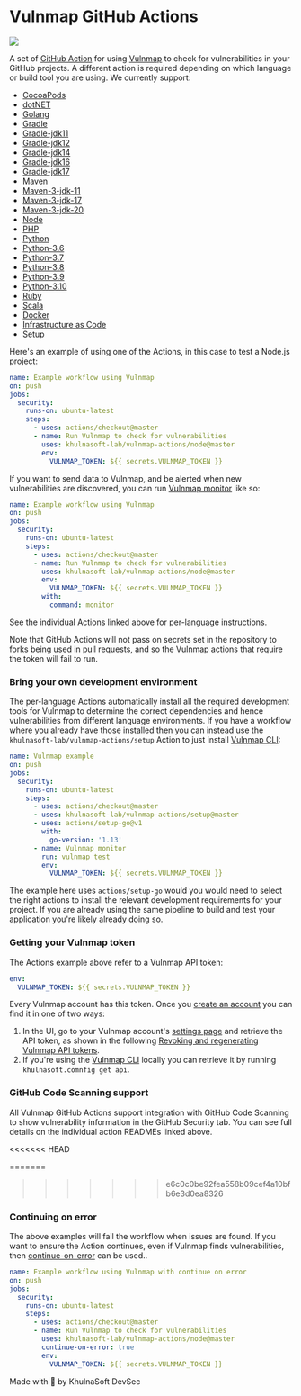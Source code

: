# Vulnmap GitHub Actions

![](https://github.com/khulnasoft-lab/vulnmap-actions/workflows/Generate%20Vulnmap%20GitHub%20Actions/badge.svg)

A set of [GitHub Action](https://github.com/features/actions) for using [Vulnmap](https://khulnasoft.com/VulnmapGH) to check for
vulnerabilities in your GitHub projects. A different action is required depending on which language or build tool
you are using. We currently support:


- [CocoaPods](cocoapods)
- [dotNET](dotnet)
- [Golang](golang)
- [Gradle](gradle)
- [Gradle-jdk11](gradle-jdk11)
- [Gradle-jdk12](gradle-jdk12)
- [Gradle-jdk14](gradle-jdk14)
- [Gradle-jdk16](gradle-jdk16)
- [Gradle-jdk17](gradle-jdk17)
- [Maven](maven)
- [Maven-3-jdk-11](maven-3-jdk-11)
- [Maven-3-jdk-17](maven-3-jdk-17)
- [Maven-3-jdk-20](maven-3-jdk-20)
- [Node](node)
- [PHP](php)
- [Python](python)
- [Python-3.6](python-3.6)
- [Python-3.7](python-3.7)
- [Python-3.8](python-3.8)
- [Python-3.9](python-3.9)
- [Python-3.10](python-3.10)
- [Ruby](ruby)
- [Scala](scala)
- [Docker](docker)
- [Infrastructure as Code](iac)
- [Setup](setup)

Here's an example of using one of the Actions, in this case to test a Node.js project:

```yaml
name: Example workflow using Vulnmap
on: push
jobs:
  security:
    runs-on: ubuntu-latest
    steps:
      - uses: actions/checkout@master
      - name: Run Vulnmap to check for vulnerabilities
        uses: khulnasoft-lab/vulnmap-actions/node@master
        env:
          VULNMAP_TOKEN: ${{ secrets.VULNMAP_TOKEN }}
```

If you want to send data to Vulnmap, and be alerted when new vulnerabilities are discovered, you can run [Vulnmap monitor](https://support.khulnasoft.com/hc/en-us/articles/360000920818-What-is-the-difference-between-vulnmap-test-protect-and-monitor-) like so:

```yaml
name: Example workflow using Vulnmap
on: push
jobs:
  security:
    runs-on: ubuntu-latest
    steps:
      - uses: actions/checkout@master
      - name: Run Vulnmap to check for vulnerabilities
        uses: khulnasoft-lab/vulnmap-actions/node@master
        env:
          VULNMAP_TOKEN: ${{ secrets.VULNMAP_TOKEN }}
        with:
          command: monitor
```

See the individual Actions linked above for per-language instructions.

Note that GitHub Actions will not pass on secrets set in the repository to forks being used in pull requests, and so the Vulnmap actions that require the token will fail to run.

### Bring your own development environment

The per-language Actions automatically install all the required development tools for Vulnmap to determine the correct dependencies and hence vulnerabilities from different language environments. If you have a workflow where you already have those installed then you can instead use the `khulnasoft-lab/vulnmap-actions/setup` Action to just install [Vulnmap CLI][cli-gh]:

```yaml
name: Vulnmap example
on: push
jobs:
  security:
    runs-on: ubuntu-latest
    steps:
      - uses: actions/checkout@master
      - uses: khulnasoft-lab/vulnmap-actions/setup@master
      - uses: actions/setup-go@v1
        with:
          go-version: '1.13'
      - name: Vulnmap monitor
        run: vulnmap test
        env:
          VULNMAP_TOKEN: ${{ secrets.VULNMAP_TOKEN }}
```

The example here uses `actions/setup-go` would you would need to select the right actions to install the relevant development requirements for your project. If you are already using the same pipeline to build and test your application you're likely already doing so.

### Getting your Vulnmap token

The Actions example above refer to a Vulnmap API token:

```yaml
env:
  VULNMAP_TOKEN: ${{ secrets.VULNMAP_TOKEN }}
```

Every Vulnmap account has this token. Once you [create an account](https://khulnasoft.com/SignUpGH) you can find it in one of two ways:

1. In the UI, go to your Vulnmap account's [settings page](https://app.khulnasoft.com/account) and retrieve the API token, as shown in the following [Revoking and regenerating Vulnmap API tokens](https://support.khulnasoft.com/hc/en-us/articles/360004008278-Revoking-and-regenerating-Vulnmap-API-tokens).
2. If you're using the [Vulnmap CLI](https://support.khulnasoft.com/hc/en-us/articles/360003812458-Getting-started-with-the-CLI) locally you can retrieve it by running `khulnasoft.comnfig get api`.

### GitHub Code Scanning support

All Vulnmap GitHub Actions support integration with GitHub Code Scanning to show vulnerability information in the GitHub Security tab. You can see full details on the individual action READMEs linked above.

<<<<<<< HEAD


=======
>>>>>>> e6c0c0be92fea558b09cef4a10bfb6e3d0ea8326
### Continuing on error

The above examples will fail the workflow when issues are found. If you want to ensure the Action continues, even if Vulnmap finds vulnerabilities, then [continue-on-error](https://docs.github.com/en/actions/reference/workflow-syntax-for-github-actions#jobsjob_idstepscontinue-on-error) can be used..

```yaml
name: Example workflow using Vulnmap with continue on error
on: push
jobs:
  security:
    runs-on: ubuntu-latest
    steps:
      - uses: actions/checkout@master
      - name: Run Vulnmap to check for vulnerabilities
        uses: khulnasoft-lab/vulnmap-actions/node@master
        continue-on-error: true
        env:
          VULNMAP_TOKEN: ${{ secrets.VULNMAP_TOKEN }}
```

Made with 💜 by KhulnaSoft DevSec

[cli-gh]: https://github.com/khulnasoft-lab/vulnmap 'Vulnmap CLI'
[cli-ref]: https://docs.khulnasoft.com/vulnmap-cli/cli-reference 'Vulnmap CLI Reference documentation'
